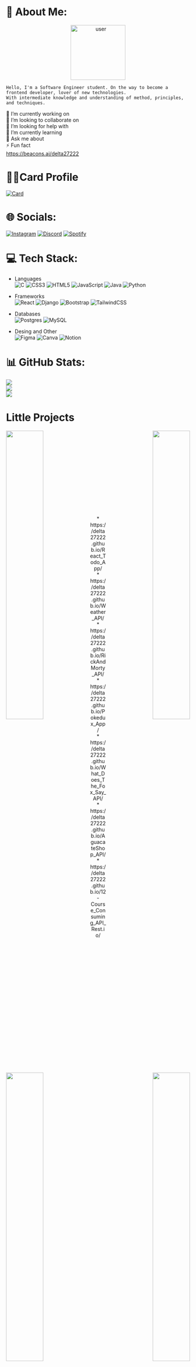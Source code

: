 # 💫 About Me:
<p align="center">
   <img className="round" src="https://avatars.githubusercontent.com/u/64968854?v=4" alt="user" width="150"/>
</p>

```
Hello, I'm a Software Engineer student. On the way to become a frontend developer, lover of new technologies.
With intermediate knowledge and understanding of method, principles, and techniques.
```

🔭 I’m currently working on<br>👯 I’m looking to collaborate on<br>🤝 I’m looking for help with<br>🌱 I’m currently learning<br>💬 Ask me about<br>⚡ Fun fact <br>
https://beacons.ai/delta27222

# 👨‍💻Card Profile
   [![Card](https://cdn.icon-icons.com/icons2/3088/PNG/96/user_profile_rating_icon_191400.png)](https://delta27222.github.io/Personal_card_profile/) 

# 🌐 Socials:
[![Instagram](https://cdn.icon-icons.com/icons2/1584/PNG/48/3721672-instagram_108066.png)](https://instagram.com/angel__hbz) 
[![Discord](https://cdn.icon-icons.com/icons2/2108/PNG/48/discord_icon_130958.png)](htttps://discord.gg/AngelHBZ#8286) 
[![Spotify](https://cdn.icon-icons.com/icons2/3053/PNG/48/spotify_alt_macos_bigsur_icon_189704.png)](https://instagram.com/angel__hbz) 

# 💻 Tech Stack:
- Languages<br>
![C](https://img.shields.io/badge/c-%2300599C.svg?style=for-the-badge&logo=c&logoColor=white) 
![CSS3](https://img.shields.io/badge/css3-%231572B6.svg?style=for-the-badge&logo=css3&logoColor=white) 
![HTML5](https://img.shields.io/badge/html5-%23E34F26.svg?style=for-the-badge&logo=html5&logoColor=white) 
![JavaScript](https://img.shields.io/badge/javascript-%23323330.svg?style=for-the-badge&logo=javascript&logoColor=%23F7DF1E) 
![Java](https://img.shields.io/badge/java-%23ED8B00.svg?style=for-the-badge&logo=java&logoColor=white) 
![Python](https://img.shields.io/badge/python-3670A0?style=for-the-badge&logo=python&logoColor=ffdd54) 

- Frameworks<br>
   ![React](https://img.shields.io/badge/react-%2320232a.svg?style=for-the-badge&logo=react&logoColor=%2361DAFB)
   ![Django](https://img.shields.io/badge/django-%23092E20.svg?style=for-the-badge&logo=django&logoColor=white)
   ![Bootstrap](https://img.shields.io/badge/bootstrap-%23563D7C.svg?style=for-the-badge&logo=bootstrap&logoColor=white)
   ![TailwindCSS](https://img.shields.io/badge/tailwindcss-%2338B2AC.svg?style=for-the-badge&logo=tailwind-css&logoColor=white) 

- Databases<br>
![Postgres](https://img.shields.io/badge/postgres-%23316192.svg?style=for-the-badge&logo=postgresql&logoColor=white) 
![MySQL](https://img.shields.io/badge/mysql-%2300f.svg?style=for-the-badge&logo=mysql&logoColor=white) 

- Desing and Other<br>
![Figma](https://img.shields.io/badge/figma-%23F24E1E.svg?style=for-the-badge&logo=figma&logoColor=white) 
![Canva](https://img.shields.io/badge/Canva-%2300C4CC.svg?style=for-the-badge&logo=Canva&logoColor=white) 
![Notion](https://img.shields.io/badge/Notion-%23000000.svg?style=for-the-badge&logo=notion&logoColor=white)

# 📊 GitHub Stats:

![](https://github-readme-stats.vercel.app/api?username=Delta27222&theme=dark&hide_border=true&include_all_commits=true&count_private=false)<br/>
![](https://github-readme-streak-stats.herokuapp.com/?user=Delta27222&theme=dark&hide_border=true)<br/>
![](https://github-readme-stats.vercel.app/api/top-langs/?username=Delta27222&theme=dark&hide_border=true&include_all_commits=true&count_private=false&layout=compact)

# Little Projects<br>

<div width="100%" align="center"><a href="https://github.com/Sazocar/todo-app" align="left"><img align="left" width="45%" src="https://github-readme-stats.vercel.app/api/pin/?username=Sazocar&repo=todo-app&title_color=0891b2&text_color=ffffff&icon_color=0891b2&bg_color=1c1917&hide_border=true&locale=en" /></a><a href="https://github.com/Sazocar/weather-app" align="right"><img align="right" width="45%" src="https://github-readme-stats.vercel.app/api/pin/?username=Sazocar&repo=weather-app&title_color=0891b2&text_color=ffffff&icon_color=0891b2&bg_color=1c1917&hide_border=true&locale=en" /></a></div><br /><br /><br /><br /><br /><br /><br />

<br /><br /><br /><br /><br />

<div width="100%" align="center"><a href="https://github.com/Sazocar/profile-card" align="left"><img align="left" width="45%" src="https://github-readme-stats.vercel.app/api/pin/?username=Sazocar&repo=profile-card&title_color=0891b2&text_color=ffffff&icon_color=0891b2&bg_color=1c1917&hide_border=true&locale=en" /></a><a href="https://github.com/Sazocar/rick-and-morty-api-example" align="right"><img align="right" width="45%" src="https://github-readme-stats.vercel.app/api/pin/?username=Sazocar&repo=rick-and-morty-api-example&title_color=0891b2&text_color=ffffff&icon_color=0891b2&bg_color=1c1917&hide_border=true&locale=en" /></a></div>
   <p align="center">
      * https://delta27222.github.io/React_Todo_App/<br>
      * https://delta27222.github.io/Weather_API/<br>
      * https://delta27222.github.io/RickAndMorty_API/<br>
      * https://delta27222.github.io/Pokedux_App/<br>
      *  https://delta27222.github.io/What_Does_The_Fox_Say_API/<br>
      * https://delta27222.github.io/AguacateShop_API/<br>
      * https://delta27222.github.io/12-Course_Consuming_API_Rest.io/
   <p>
<p align="center">
  <a href="#">
    <img src="https://img.shields.io/badge/⬆️back_to_top_⬆️-white" alt="Back to top" title="Back to top"/>
  </a>
</p>
